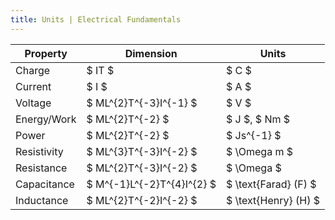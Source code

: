 ```yaml
---
title: Units | Electrical Fundamentals
---
```


| Property    | Dimension                  | Units                |
| ----------- | -------------------------- | -------------------- |
| Charge      | $ IT $                     | $ C $                |
| Current     | $ I $                      | $ A $                |
| Voltage     | $ ML^{2}T^{-3}I^{-1} $     | $ V $                |
| Energy/Work | $ ML^{2}T^{-2} $           | $ J $, $ Nm $        |
| Power       | $ ML^{2}T^{-2} $           | $ Js^{-1} $          |
| Resistivity | $ ML^{3}T^{-3}I^{-2} $     | $ \Omega m $         |
| Resistance  | $ ML^{2}T^{-3}I^{-2} $     | $ \Omega $           |
| Capacitance | $ M^{-1}L^{-2}T^{4}I^{2} $ | $ \text{Farad} (F) $ |
| Inductance  | $ ML^{2}T^{-2}I^{-2} $     | $ \text{Henry} (H) $ |
